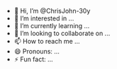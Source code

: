 - 👋 Hi, I’m @ChrisJohn-30y
- 👀 I’m interested in ...
- 🌱 I’m currently learning ...
- 💞️ I’m looking to collaborate on ...
- 📫 How to reach me ...
- 😄 Pronouns: ...
- ⚡ Fun fact: ...

<!---
ChrisJohn-30y/ChrisJohn-30y is a ✨ special ✨ repository because its `README.md` (this file) appears on your GitHub profile.
You can click the Preview link to take a look at your changes.
--->

